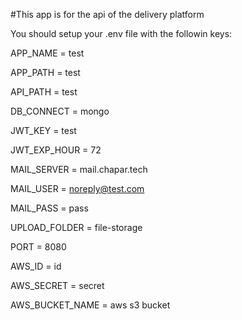 #This app is for the api of the delivery platform 

You should setup your .env file with the followin keys:

APP_NAME = test

APP_PATH = test

API_PATH = test

DB_CONNECT = mongo

JWT_KEY = test

JWT_EXP_HOUR = 72

MAIL_SERVER = mail.chapar.tech

MAIL_USER = noreply@test.com

MAIL_PASS = pass

UPLOAD_FOLDER = file-storage

PORT = 8080

AWS_ID = id

AWS_SECRET = secret

AWS_BUCKET_NAME = aws s3 bucket
